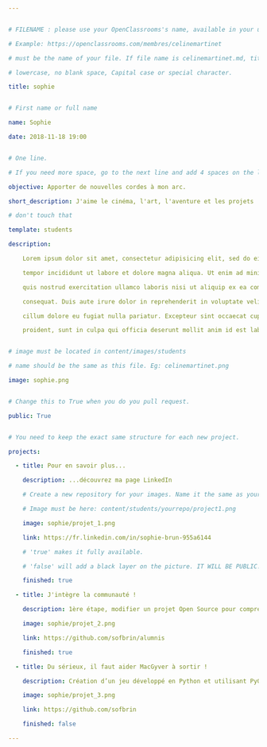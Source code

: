 ```yaml
---


# FILENAME : please use your OpenClassrooms's name, available in your url.

# Example: https://openclassrooms.com/membres/celinemartinet

# must be the name of your file. If file name is celinemartinet.md, title is celinemartinet.

# lowercase, no blank space, Capital case or special character.

title: sophie


# First name or full name

name: Sophie

date: 2018-11-18 19:00


# One line.

# If you need more space, go to the next line and add 4 spaces on the left, as in 'description'.

objective: Apporter de nouvelles cordes à mon arc.

short_description: J'aime le cinéma, l'art, l'aventure et les projets !

# don't touch that

template: students

description:

    Lorem ipsum dolor sit amet, consectetur adipisicing elit, sed do eiusmod

    tempor incididunt ut labore et dolore magna aliqua. Ut enim ad minim veniam,

    quis nostrud exercitation ullamco laboris nisi ut aliquip ex ea commodo

    consequat. Duis aute irure dolor in reprehenderit in voluptate velit esse

    cillum dolore eu fugiat nulla pariatur. Excepteur sint occaecat cupidatat non

    proident, sunt in culpa qui officia deserunt mollit anim id est laborum.


# image must be located in content/images/students

# name should be the same as this file. Eg: celinemartinet.png

image: sophie.png


# Change this to True when you do you pull request.

public: True


# You need to keep the exact same structure for each new project.

projects:

  - title: Pour en savoir plus...

    description: ...découvrez ma page LinkedIn

    # Create a new repository for your images. Name it the same as your nickname and profile picture.

    # Image must be here: content/students/yourrepo/project1.png

    image: sophie/projet_1.png

    link: https://fr.linkedin.com/in/sophie-brun-955a6144

    # 'true' makes it fully available.

    # 'false' will add a black layer on the picture. IT WILL BE PUBLIC!

    finished: true

  - title: J'intègre la communauté !

    description: 1ère étape, modifier un projet Open Source pour comprendre le fonctionnement de Git, de Github et des pull requests. 

    image: sophie/projet_2.png

    link: https://github.com/sofbrin/alumnis

    finished: true

  - title: Du sérieux, il faut aider MacGyver à sortir !

    description: Création d’un jeu développé en Python et utilisant PyGame.

    image: sophie/projet_3.png

    link: https://github.com/sofbrin

    finished: false

---
```

